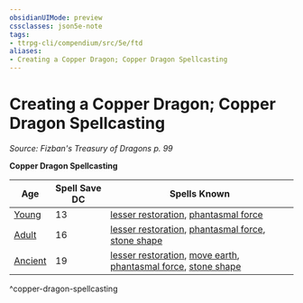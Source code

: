 ```yaml
---
obsidianUIMode: preview
cssclasses: json5e-note
tags:
- ttrpg-cli/compendium/src/5e/ftd
aliases:
- Creating a Copper Dragon; Copper Dragon Spellcasting
---
```

# Creating a Copper Dragon; Copper Dragon Spellcasting
*Source: Fizban's Treasury of Dragons p. 99* 

**Copper Dragon Spellcasting**

| Age | Spell Save DC | Spells Known |
|-----|---------------|--------------|
| [Young](/3-Mechanics/CLI/Compendium/bestiary/dragon/young-copper-dragon.md) | 13 | [lesser restoration](/3-Mechanics/CLI/Compendium/spells/lesser-restoration.md), [phantasmal force](/3-Mechanics/CLI/Compendium/spells/phantasmal-force.md) |
| [Adult](/3-Mechanics/CLI/Compendium/bestiary/dragon/adult-copper-dragon.md) | 16 | [lesser restoration](/3-Mechanics/CLI/Compendium/spells/lesser-restoration.md), [phantasmal force](/3-Mechanics/CLI/Compendium/spells/phantasmal-force.md), [stone shape](/3-Mechanics/CLI/Compendium/spells/stone-shape.md) |
| [Ancient](/3-Mechanics/CLI/Compendium/bestiary/dragon/ancient-copper-dragon.md) | 19 | [lesser restoration](/3-Mechanics/CLI/Compendium/spells/lesser-restoration.md), [move earth](/3-Mechanics/CLI/Compendium/spells/move-earth.md), [phantasmal force](/3-Mechanics/CLI/Compendium/spells/phantasmal-force.md), [stone shape](/3-Mechanics/CLI/Compendium/spells/stone-shape.md) |
^copper-dragon-spellcasting